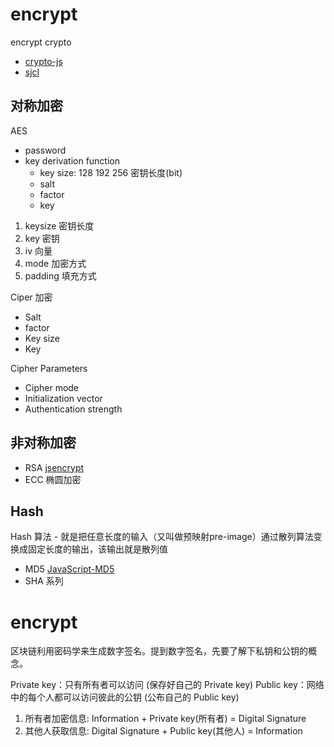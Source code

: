 # encrypt

encrypt crypto

- [crypto-js](https://github.com/brix/crypto-js)
- [sjcl](https://github.com/bitwiseshiftleft/sjcl)
  
## 对称加密

AES

- password
- key derivation function
  - key size: 128 192 256 密钥长度(bit)
  - salt
  - factor
  - key

1. keysize 密钥长度
2. key 密钥
3. iv 向量
4. mode 加密方式
5. padding 填充方式

Ciper 加密

- Salt
- factor
- Key size
- Key

Cipher Parameters

- Cipher mode
- Initialization vector
- Authentication strength

## 非对称加密

- RSA [jsencrypt](https://github.com/travist/jsencrypt)
- ECC 椭圆加密

## Hash

Hash 算法 - 就是把任意长度的输入（又叫做预映射pre-image）通过散列算法变换成固定长度的输出，该输出就是散列值

- MD5  [JavaScript-MD5](https://github.com/blueimp/JavaScript-MD5)
- SHA 系列

# encrypt

区块链利用密码学来生成数字签名。提到数字签名，先要了解下私钥和公钥的概念。

Private key：只有所有者可以访问 (保存好自己的 Private key)
Public key：网络中的每个人都可以访问彼此的公钥 (公布自己的 Public key)

1. 所有者加密信息: Information + Private key(所有者) = Digital Signature
2. 其他人获取信息: Digital Signature + Public key(其他人) = Information